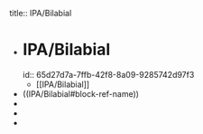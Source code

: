 title:: IPA/Bilabial

- # IPA/Bilabial
  id:: 65d27d7a-7ffb-42f8-8a09-9285742d97f3
	- [[IPA/Bilabial]]
- ((IPA/Bilabial#block-ref-name))
-
-
-